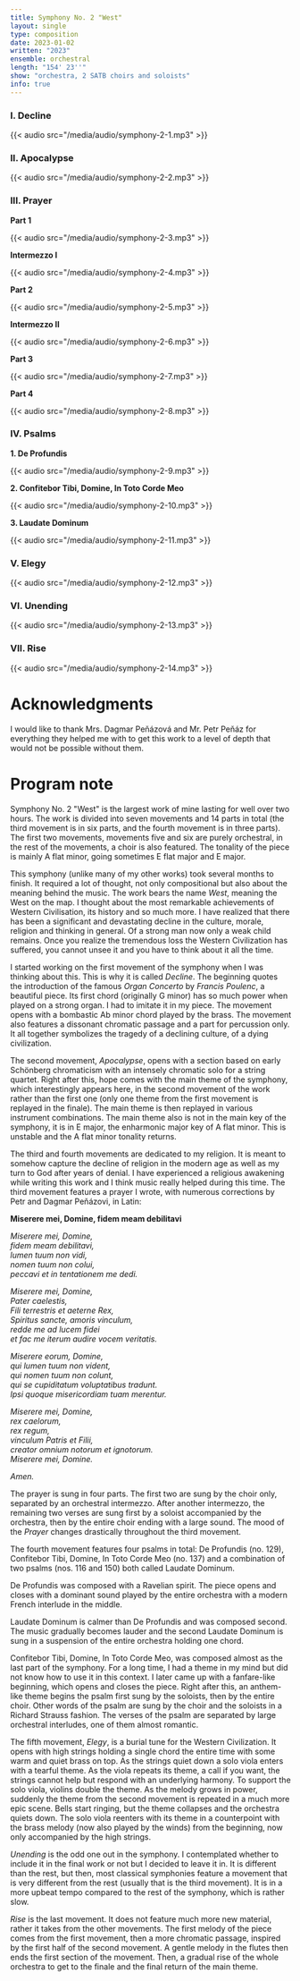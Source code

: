 ```yaml
---
title: Symphony No. 2 "West"
layout: single
type: composition
date: 2023-01-02
written: "2023"
ensemble: orchestral
length: "154' 23''"
show: "orchestra, 2 SATB choirs and soloists"
info: true
---
```

### I. Decline

{{< audio src="/media/audio/symphony-2-1.mp3" >}}

### II. Apocalypse

{{< audio src="/media/audio/symphony-2-2.mp3" >}}

### III. Prayer
**Part 1**

{{< audio src="/media/audio/symphony-2-3.mp3" >}}

**Intermezzo I**

{{< audio src="/media/audio/symphony-2-4.mp3" >}}

**Part 2**

{{< audio src="/media/audio/symphony-2-5.mp3" >}}

**Intermezzo II**

{{< audio src="/media/audio/symphony-2-6.mp3" >}}

**Part 3**

{{< audio src="/media/audio/symphony-2-7.mp3" >}}

**Part 4**

{{< audio src="/media/audio/symphony-2-8.mp3" >}}

### IV. Psalms
**1. De Profundis**

{{< audio src="/media/audio/symphony-2-9.mp3" >}}

**2. Confitebor Tibi, Domine, In Toto Corde Meo**

{{< audio src="/media/audio/symphony-2-10.mp3" >}}

**3. Laudate Dominum**

{{< audio src="/media/audio/symphony-2-11.mp3" >}}

### V. Elegy

{{< audio src="/media/audio/symphony-2-12.mp3" >}}

### VI. Unending

{{< audio src="/media/audio/symphony-2-13.mp3" >}}

### VII. Rise

{{< audio src="/media/audio/symphony-2-14.mp3" >}}

# Acknowledgments

I would like to thank Mrs. Dagmar Peňázová and Mr. Petr Peňáz for everything they helped me with to get this work to a level of depth that would not be possible without them.

# Program note

Symphony No. 2 "West" is the largest work of mine lasting for well over two hours. The work is divided into seven movements and 14 parts in total (the third movement is in six parts, and the fourth movement is in three parts). The first two movements, movements five and six are purely orchestral, in the rest of the movements, a choir is also featured. The tonality of the piece is mainly A flat minor, going sometimes E flat major and E major.

This symphony (unlike many of my other works) took several months to finish. It required a lot of thought, not only compositional but also about the meaning behind the music. The work bears the name *West*, meaning the West on the map. I thought about the most remarkable achievements of Western Civilisation, its history and so much more. I have realized that there has been a significant and devastating decline in the culture, morale, religion and thinking in general. Of a strong man now only a weak child remains. Once you realize the tremendous loss the Western Civilization has suffered, you cannot unsee it and you have to think about it all the time.

I started working on the first movement of the symphony when I was thinking about this. This is why it is called *Decline*. The beginning quotes the introduction of the famous *Organ Concerto* by *Francis Poulenc*, a beautiful piece. Its first chord (originally G minor) has so much power when played on a strong organ. I had to imitate it in my piece. The movement opens with a bombastic Ab minor chord played by the brass. The movement also features a dissonant chromatic passage and a part for percussion only. It all together symbolizes the tragedy of a declining culture, of a dying civilization.

The second movement, *Apocalypse*, opens with a section based on early Schönberg chromaticism with an intensely chromatic solo for a string quartet. Right after this, hope comes with the main theme of the symphony, which interestingly appears here, in the second movement of the work rather than the first one (only one theme from the first movement is replayed in the finale). The main theme is then replayed in various instrument combinations. The main theme also is not in the main key of the symphony, it is in E major, the enharmonic major key of A flat minor. This is unstable and the A flat minor tonality returns.

The third and fourth movements are dedicated to my religion. It is meant to somehow capture the decline of religion in the modern age as well as my turn to God after years of denial. I have experienced a religious awakening while writing this work and I think music really helped during this time. The third movement features a prayer I wrote, with numerous corrections by Petr and Dagmar Peňázovi, in Latin:

**Miserere mei, Domine, fidem meam debilitavi**

*Miserere mei, Domine,\
fidem meam debilitavi,\
lumen tuum non vidi,\
nomen tuum non colui,\
peccavi et in tentationem me dedi.*

*Miserere mei, Domine,\
Pater caelestis,\
Fili terrestris et aeterne Rex,\
Spiritus sancte, amoris vinculum,\
redde me ad lucem fidei\
et fac me iterum audire vocem veritatis.*

*Miserere eorum, Domine,\
qui lumen tuum non vident,\
qui nomen tuum non colunt,\
qui se cupiditatum voluptatibus tradunt.\
Ipsi quoque misericordiam tuam merentur.*

*Miserere mei, Domine,\
rex caelorum,\
rex regum,\
vinculum Patris et Filii,\
creator omnium notorum et ignotorum.\
Miserere mei, Domine.*

*Amen.*

The prayer is sung in four parts. The first two are sung by the choir only, separated by an orchestral intermezzo. After another intermezzo, the remaining two verses are sung first by a soloist accompanied by the orchestra, then by the entire choir ending with a large sound. The mood of the *Prayer* changes drastically throughout the third movement.

The fourth movement features four psalms in total: De Profundis (no. 129), Confitebor Tibi, Domine, In Toto Corde Meo (no. 137) and a combination of two psalms (nos. 116 and 150) both called Laudate Dominum.

De Profundis was composed with a Ravelian spirit. The piece opens and closes with a dominant sound played by the entire orchestra with a modern French interlude in the middle.

Laudate Dominum is calmer than De Profundis and was composed second. The music gradually becomes lauder and the second Laudate Dominum is sung in a suspension of the entire orchestra holding one chord.

Confitebor Tibi, Domine, In Toto Corde Meo, was composed almost as the last part of the symphony. For a long time, I had a theme in my mind but did not know how to use it in this context. I later came up with a fanfare-like beginning, which opens and closes the piece. Right after this, an anthem-like theme begins the psalm first sung by the soloists, then by the entire choir. Other words of the psalm are sung by the choir and the soloists in a Richard Strauss fashion. The verses of the psalm are separated by large orchestral interludes, one of them almost romantic.

The fifth movement, *Elegy*, is a burial tune for the Western Civilization. It opens with high strings holding a single chord the entire time with some warm and quiet brass on top. As the strings quiet down a solo viola enters with a tearful theme. As the viola repeats its theme, a call if you want, the strings cannot help but respond with an underlying harmony. To support the solo viola, violins double the theme. As the melody grows in power, suddenly the theme from the second movement is repeated in a much more epic scene. Bells start ringing, but the theme collapses and the orchestra quiets down. The solo viola reenters with its theme in a counterpoint with the brass melody (now also played by the winds) from the beginning, now only accompanied by the high strings.

*Unending* is the odd one out in the symphony. I contemplated whether to include it in the final work or not but I decided to leave it in. It is different than the rest, but then, most classical symphonies feature a movement that is very different from the rest (usually that is the third movement). It is in a more upbeat tempo compared to the rest of the symphony, which is rather slow.

*Rise* is the last movement. It does not feature much more new material, rather it takes from the other movements. The first melody of the piece comes from the first movement, then a more chromatic passage, inspired by the first half of the second movement. A gentle melody in the flutes then ends the first section of the movement. Then, a gradual rise of the whole orchestra to get to the finale and the final return of the main theme.